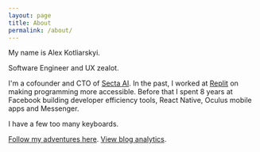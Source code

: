```yaml
---
layout: page
title: About
permalink: /about/
---
```


My name is Alex Kotliarskyi.

Software Engineer and UX zealot.

I'm a cofounder and CTO of [Secta AI](https://secta.ai/). In the past, I worked at [Replit](https://replit.com/site/careers) on making programming more accessible. Before that I spent 8 years at Facebook building developer efficiency tools, React Native, Oculus mobile apps and Messenger.

I have a few too many keyboards.

[Follow my adventures here](/subscribe/).
[View blog analytics](https://u.frantic.im/share/PdxrhczkbRQVIp61/frantic.im).
